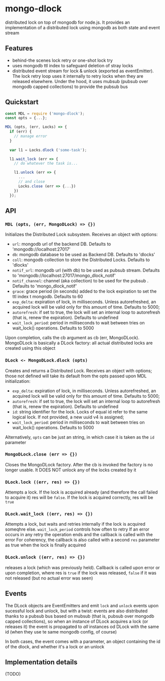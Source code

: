 # mongo-dlock
distributed lock on top of mongodb for node.js. It provides an implementation of a distributed lock using mongodb as both state and event stream

## Features
* behind-the scenes lock retry or one-shot lock try
* uses mongodb ttl index to safeguard deletion of stray locks
* distributed event stream for lock & unlock (exported as eventEmitter). The lock retry loop uses it internally to retry locks when they are released elsewhere. Under the hood, it uses mubsub (pubsub over mongodb capped collections) to provide the pubsub bus

## Quickstart
```js
const MDL = require ('mongo-dlock');
const opts = {...};

MDL (opts, (err, Locks) => {
  if (err) {
    // manage error
  }
      
  var l1 = Locks.dlock ('some-task');

  l1.wait_lock (err => {
    // do whatever the task is...

    l1.unlock (err => {
      ...
      // and close
      Locks.close (err => {...})
    })
  });
```

## API

### `MDL (opts, (err, MongoDLock) => {})`
Initializes the Distributed Lock subsystem. Receives an object with options:
* `url`: mongodb url of the backend DB. Defaults to 'mongodb://localhost:27017'
* `db`: mongodb database to be used as Backend DB. Defaults to 'dlocks'
* `coll`: mongodb collection to store the Distributed Locks. Defaults to 'dlocks'
* `notif_url`: mongodb url (with db) to be used as pubsub stream. Defaults to 'mongodb://localhost:27017/mongo_dlock_notif'
* `notif_channel`: channel (aka collection) to be used for the pubsub . Defaults to 'mongo_dlock_notif'
* `grace`: grace period (in seconds) added to the lock expiration to set the ttl index t mongodb. Defaults to 60
* `exp_delta`: expiration of lock, in milliseconds. Unless autorefreshed, an acquired lock will be valid only for this amount of time. Defaults to 5000;
* `autorefresh`: if set to true, the lock will set an internal loop to autorefresh (that is, renew the expiration). Defaults to undefined
* `wait_lock_period`: period in milliseconds to wait between tries on wait_lock() operations. Defaults to 5000

Upon completion, calls the cb argument as cb (err, MongoDLock). MongoDLock is basically a DLock factory: all actual distributed locks are created using this object

### `DLock <- MongoDLock.dlock (opts)`
Creates and returns a Distributed Lock. Receives an object with options; those not defined will take its default from the opts passed upon MDL initialization:
* `exp_delta`: expiration of lock, in milliseconds. Unless autorefreshed, an acquired lock will be valid only for this amount of time. Defaults to 5000;
* `autorefresh`: if set to true, the lock will set an internal loop to autorefresh (that is, renew the expiration). Defaults to undefined
* `id`: string identifier for the lock. Locks of equal id refer to the same logical lock. If not provided, a new uuid v4 is assigned;
* `wait_lock_period`: period in milliseconds to wait between tries on wait_lock() operations. Defaults to 5000

Alternatively, `opts` can be just an string, in which case it is taken as the `id` parameter

### `MongoDLock.close (err => {})`
Closes the MongoDLock factory. After the cb is invoked the factory is no longer usable. It DOES NOT unlock any of the locks created by it

### `DLock.lock ((err, res) => {}) `
Attempts a lock. If the lock is acquired already (and therefore the call failed to acquire it) res will be `false`. If the lock is acquired correctly, res will be `true`

### `DLock.wait_lock ((err, res) => {}) `
Attempts a lock, but waits and retries internally if the lock is acquired someqhre else. `wait_lock_period` controls how often to retry
If an error occurs in any retry the operation ends and the callback is called with the error
For coherency, the callback is also called with a second `res` parameter as true when the lock is finally acquired

### `DLock.unlock ((err, res) => {})`
releases a lock (which was previously held). Callback is called upon error or upon completion, where res is `true` if the lock was released, `false` if it was not released (but no actual error was seen)

## Events
The DLock objects are EventEmitters and emit `lock` and `unlock` events upon sucessful lock and unlock, but with a twist: events are also distributed thanks to a pubsub bus based on mubsub (that is, pubsub over mongodb capped collections), so when an instance of DLock acquires a lock (or releases it) the event is propagated to *all* instances od DLock with the same id (when they use te same mongodb config, of course)

In both cases, the event comes with a parameter, an object containing the id of the dlock, and whether it's a lock or an unlock

## Implementation details
(TODO)
